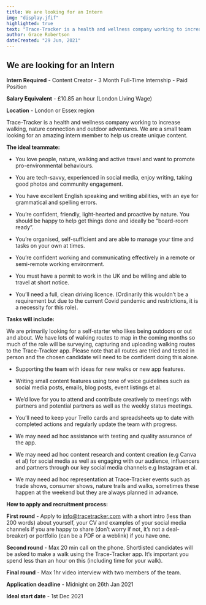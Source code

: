 ```yaml
---
title: We are looking for an Intern
img: "display.jfif"
highlighted: true
text: "Trace-Tracker is a health and wellness company working to increase walking, nature connection and outdoor adventures. We are a small team looking for an amazing intern member. "
author: Grace Robertson
dateCreated: "29 Jun, 2021"
---
```


## We are looking for an Intern


**Intern Required** - Content Creator - 3 Month Full-Time Internship - Paid Position

**Salary Equivalent** - £10.85 an hour (London Living Wage)

**Location** - London or Essex region

Trace-Tracker is a health and wellness company working to increase walking, nature connection and outdoor adventures. We are a small team looking for an amazing intern member to help us create unique content. 

**The ideal teammate:**

- You love people, nature, walking and active travel and want to promote pro-environmental behaviours.

- You are tech-savvy, experienced in social media, enjoy writing, taking good photos and community engagement. 

- You have excellent English speaking and writing abilities, with an eye for grammatical and spelling errors. 

- You’re confident, friendly, light-hearted and proactive by nature. You should be happy to help get things done and ideally be “board-room ready”.

- You’re organised, self-sufficient and are able to manage your time and tasks on your own at times.

- You’re confident working and communicating effectively in a remote or semi-remote working environment.

- You must have a permit to work in the UK and be willing and able to travel at short notice.

- You’ll need a full, clean driving licence. (Ordinarily this wouldn’t be a requirement but due to the current Covid pandemic and restrictions, it is a necessity for this role). 

**Tasks will include:**

We are primarily looking for a self-starter who likes being outdoors or out and about. We have lots of walking routes to map in the coming months so much of the role will be surveying, capturing and uploading walking routes to the Trace-Tracker app. Please note that all routes are tried and tested in person and the chosen candidate will need to be confident doing this alone.

- Supporting the team with ideas for new walks or new app features.

- Writing small content features using tone of voice guidelines such as social media posts, emails, blog posts, event listings et al.

- We’d love for you to attend and contribute creatively to meetings with partners and potential partners as well as the weekly status meetings.

- You’ll need to keep your Trello cards and spreadsheets up to date with completed actions and regularly update the team with progress. 

- We may need ad hoc assistance with testing and quality assurance of the app.

- We may need ad hoc content research and content creation (e.g Canva et al) for social media as well as engaging with our audience, influencers and partners through our key social media channels e.g Instagram et al.

- We may need ad hoc representation at Trace-Tracker events such as trade shows, consumer shows, nature trails and walks, sometimes these happen at the weekend but they are always planned in advance. 

**How to apply and recruitment process:**

**First round** - Apply to [info@tracetracker.com](#) with a short intro (less than 200 words) about yourself, your CV and examples of your social media channels if you are happy to share (don’t worry if not, it’s not a deal-breaker) or portfolio (can be a PDF or a weblink) if you have one.

**Second round** - Max 20 min call on the phone.  Shortlisted candidates will be asked to make a walk using the Trace-Tracker app. It’s important you spend less than an hour on this (including time for your walk).

**Final round** - Max 1hr video interview with two members of the team. 

**Application deadline** - Midnight on 26th Jan 2021

**Ideal start date** - 1st Dec 2021